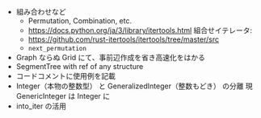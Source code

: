 * 組み合わせなど
    * Permutation, Combination, etc.
    * https://docs.python.org/ja/3/library/itertools.html 組合せイテレータ:
    * https://github.com/rust-itertools/itertools/tree/master/src
    * `next_permutation`
* Graph ならぬ Grid にて、事前辺作成を省き高速化をはかる
* SegmentTree with ref of any structure
* コードコメントに使用例を記載
* Integer（本物の整数型） と GeneralizedInteger（整数もどき） の分離 現 GenericInteger は Integer に
* into_iter の活用